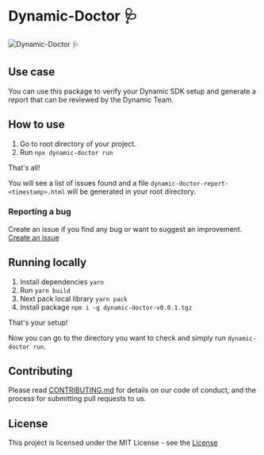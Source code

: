 # Dynamic-Doctor 🩺

![Dynamic-Doctor 🩺](https://github.com/dynamic-labs/dynamic-doctor/assets/107057105/af7b4146-6c09-42d1-8578-2287645b5f84)

## Use case

You can use this package to verify your Dynamic SDK setup and generate a report that can be reviewed by the Dynamic Team.

## How to use

1. Go to root directory of your project.
2. Run `npx dynamic-doctor run`

That's all!

You will see a list of issues found and a file `dynamic-doctor-report-<timestamp>.html` will be generated in your root directory.

### Reporting a bug

Create an issue if you find any bug or want to suggest an improvement. [Create an issue](https://github.com/dynamic-labs/dynamic-doctor/issues/new)

## Running locally

1. Install dependencies `yarn`
2. Run `yarn build`
3. Next pack local library `yarn pack`
4. Install package `npm i -g dynamic-doctor-v0.0.1.tgz`

That's your setup!

Now you can go to the directory you want to check and simply run `dynamic-doctor run`.

## Contributing

Please read [CONTRIBUTING.md](https://github.com/dynamic-labs/dynamic-doctor/blob/main/CONTRIBUTING.md) for details on our code of conduct, and the process for submitting pull requests to us.

## License

This project is licensed under the MIT License - see the [License](https://github.com/dynamic-labs/dynamic-doctor/blob/main/LICENSE)
